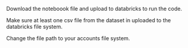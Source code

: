 

Download the noteboook file and upload to databricks to run the code.

Make sure at least one csv file from the dataset in uploaded to the databricks file system. 

Change the file path to your accounts file system.

